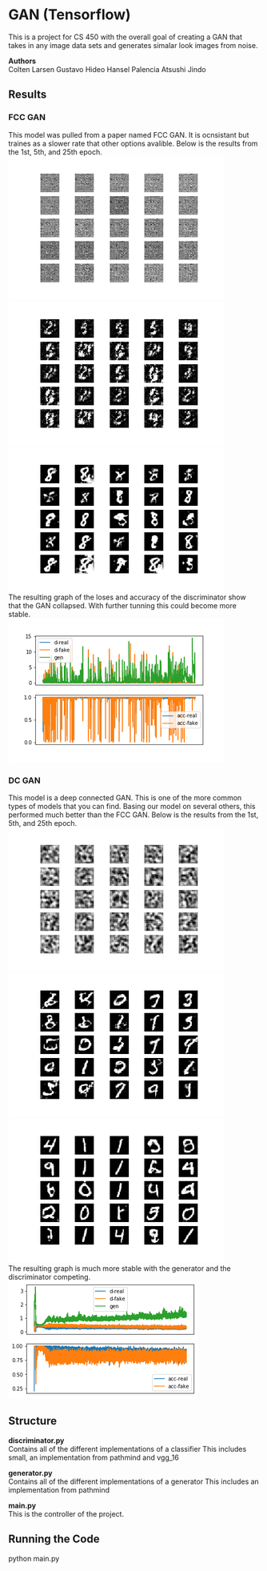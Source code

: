 # GAN (Tensorflow)
This is a project for CS 450 with the overall goal of creating a GAN
that takes in any image data sets and generates simalar look images 
from noise.


**Authors**\
Colten Larsen
Gustavo Hideo
Hansel Palencia
Atsushi Jindo 

## Results
### FCC GAN
This model was pulled from a paper named FCC GAN. It is ocnsistant but traines as a slower rate that other options avalible. Below is the results from the 1st, 5th, and 25th epoch.  
![1st epoch](results/fcc_mnist_25/0.png)  
![5st epoch](results/fcc_mnist_25/4.png)  
![25st epoch](results/fcc_mnist_25/25.png)  
The resulting graph of the loses and accuracy of the discriminator show that the GAN collapsed. With further tunning this could become more stable.  
![Results FCC_GAN](results/fcc_mnist_25/plot_mnist_fcc.png)
### DC GAN
This model is a deep connected GAN. This is one of the more common types of models that you can find. Basing our model on several others, this performed much better than the FCC GAN. Below is the results from the 1st, 5th, and 25th epoch.  
![1st epoch](results/dc_mnist_25/0.png)  
![5st epoch](results/dc_mnist_25/4.png)  
![25st epoch](results/dc_mnist_25/24.png)  
The resulting graph is much more stable with the generator and the discriminator competing. 
![Results DC_GAN](results/dc_mnist_25/plot_dc.png)

## Structure
**discriminator.py**\
Contains all of the different implementations of a classifier
This includes small, an implementation from pathmind and vgg_16

**generator.py**\
Contains all of the different implementations of a generator
This includes an implementation from pathmind

**main.py**\
This is the controller of the project.

## Running the Code
python main.py
